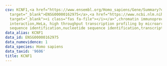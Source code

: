 ```yaml
---
csv: KCNF1,<a href="https://www.ensembl.org/Homo_sapiens/Gene/Summary?db=core;g=ENSG00000162975"
  target="_blank">ENSG00000162975</a>,<a href="https://www.ncbi.nlm.nih.gov/pubmed/17216044"
  target="_blank"><i class="fas fa-file"></i></a>",chromatin immunoprecipitation assay,direct
  interaction,HeLa, high throughput transcription profiling by microarray,nucleotide
  sequence identification,nucleotide sequence identification,transcriptional regulation,
data_alias: KCNF1
data_id: ENSG00000162975
data_numevidence: 1
data_species: Homo sapiens
data_taxid: '9606'
title: KCNF1
---
```


